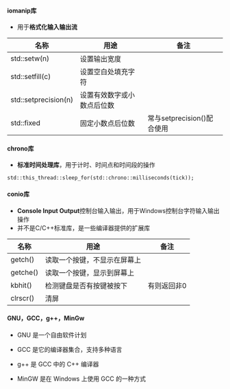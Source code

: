 #### iomanip库

- 用于**格式化输入输出流**


| 名称                 | 用途                       | 备注                       |
| -------------------- | -------------------------- | -------------------------- |
| std::setw(n)         | 设置输出宽度               |                            |
| std::setfill(c)      | 设置空白处填充字符         |                            |
| std::setprecision(n) | 设置有效数字或小数点后位数 |                            |
| std::fixed           | 固定小数点后位数           | 常与setprecision()配合使用 |

#### chrono库 	

- **标准时间处理库**，用于计时、时间点和时间段的操作

```
std::this_thread::sleep_for(std::chrono::milliseconds(tick));
```

#### conio库

- **Console Input Output**控制台输入输出，用于Windows控制台字符输入输出操作
- 并不是C/C++标准库，是一些编译器提供的扩展库

| 名称     | 用途                         | 备注        |
| -------- | ---------------------------- | ----------- |
| getch()  | 读取一个按键，不显示在屏幕上 |             |
| getche() | 读取一个按键，显示到屏幕上   |             |
| kbhit()  | 检测键盘是否有按键被按下     | 有则返回非0 |
| clrscr() | 清屏                         |             |

#### GNU，GCC，g++，MinGw

- GNU 是一个自由软件计划

- GCC 是它的编译器集合，支持多种语言
- g++ 是 GCC 中的 C++ 编译器
- MinGW 是在 Windows 上使用 GCC 的一种方式

